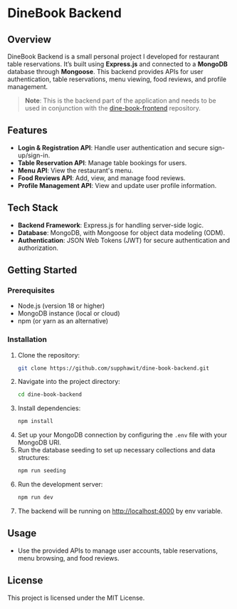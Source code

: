 # DineBook Backend

## Overview
DineBook Backend is a small personal project I developed for restaurant table reservations. It’s built using **Express.js** and connected to a **MongoDB** database through **Mongoose**. This backend provides APIs for user authentication, table reservations, menu viewing, food reviews, and profile management.

> **Note**: This is the backend part of the application and needs to be used in conjunction with the [dine-book-frontend](https://github.com/supphawit/dine-book-frontend) repository.

## Features
- **Login & Registration API**: Handle user authentication and secure sign-up/sign-in.
- **Table Reservation API**: Manage table bookings for users.
- **Menu API**: View the restaurant's menu.
- **Food Reviews API**: Add, view, and manage food reviews.
- **Profile Management API**: View and update user profile information.

## Tech Stack
- **Backend Framework**: Express.js for handling server-side logic.
- **Database**: MongoDB, with Mongoose for object data modeling (ODM).
- **Authentication**: JSON Web Tokens (JWT) for secure authentication and authorization.

## Getting Started

### Prerequisites
- Node.js (version 18 or higher)
- MongoDB instance (local or cloud)
- npm (or yarn as an alternative)

### Installation
1. Clone the repository:
    ```bash
    git clone https://github.com/supphawit/dine-book-backend.git
    ```
2. Navigate into the project directory:
    ```bash
    cd dine-book-backend
    ```
3. Install dependencies:
    ```bash
    npm install
    ```
4. Set up your MongoDB connection by configuring the `.env` file with your MongoDB URI.
5. Run the database seeding to set up necessary collections and data structures:
    ```bash
    npm run seeding
    ```
6. Run the development server:
    ```bash
    npm run dev
    ```
7. The backend will be running on [http://localhost:4000](http://localhost:4000) by env variable.

## Usage
- Use the provided APIs to manage user accounts, table reservations, menu browsing, and food reviews.

## License
This project is licensed under the MIT License.
